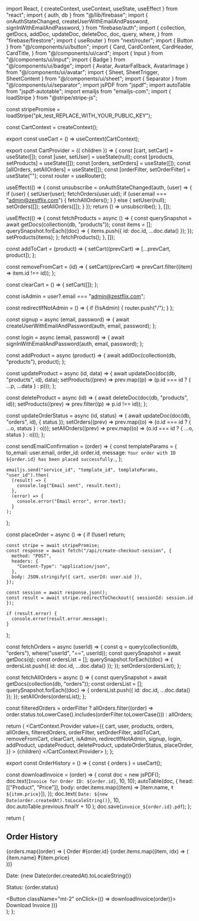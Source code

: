 import React, { createContext, useContext, useState, useEffect } from "react";
import { auth, db } from "@/lib/firebase";
import {
  onAuthStateChanged,
  createUserWithEmailAndPassword,
  signInWithEmailAndPassword,
} from "firebase/auth";
import {
  collection,
  getDocs,
  addDoc,
  updateDoc,
  deleteDoc,
  doc,
  query,
  where,
} from "firebase/firestore";
import { useRouter } from "next/router";
import { Button } from "@/components/ui/button";
import {
  Card,
  CardContent,
  CardHeader,
  CardTitle,
} from "@/components/ui/card";
import { Input } from "@/components/ui/input";
import { Badge } from "@/components/ui/badge";
import { Avatar, AvatarFallback, AvatarImage } from "@/components/ui/avatar";
import { Sheet, SheetTrigger, SheetContent } from "@/components/ui/sheet";
import { Separator } from "@/components/ui/separator";
import jsPDF from "jspdf";
import autoTable from "jspdf-autotable";
import emailjs from "emailjs-com";
import { loadStripe } from "@stripe/stripe-js";

const stripePromise = loadStripe("pk_test_REPLACE_WITH_YOUR_PUBLIC_KEY");

const CartContext = createContext();

export const useCart = () => useContext(CartContext);

export const CartProvider = ({ children }) => {
  const [cart, setCart] = useState([]);
  const [user, setUser] = useState(null);
  const [products, setProducts] = useState([]);
  const [orders, setOrders] = useState([]);
  const [allOrders, setAllOrders] = useState([]);
  const [orderFilter, setOrderFilter] = useState("");
  const router = useRouter();

  useEffect(() => {
    const unsubscribe = onAuthStateChanged(auth, (user) => {
      if (user) {
        setUser(user);
        fetchOrders(user.uid);
        if (user.email === "admin@zestflix.com") {
          fetchAllOrders();
        }
      } else {
        setUser(null);
        setOrders([]);
        setAllOrders([]);
      }
    });
    return () => unsubscribe();
  }, []);

  useEffect(() => {
    const fetchProducts = async () => {
      const querySnapshot = await getDocs(collection(db, "products"));
      const items = [];
      querySnapshot.forEach((doc) => {
        items.push({ id: doc.id, ...doc.data() });
      });
      setProducts(items);
    };
    fetchProducts();
  }, []);

  const addToCart = (product) => {
    setCart((prevCart) => [...prevCart, product]);
  };

  const removeFromCart = (id) => {
    setCart((prevCart) => prevCart.filter((item) => item.id !== id));
  };

  const clearCart = () => {
    setCart([]);
  };

  const isAdmin = user?.email === "admin@zestflix.com";

  const redirectIfNotAdmin = () => {
    if (!isAdmin) {
      router.push("/");
    }
  };

  const signup = async (email, password) => {
    await createUserWithEmailAndPassword(auth, email, password);
  };

  const login = async (email, password) => {
    await signInWithEmailAndPassword(auth, email, password);
  };

  const addProduct = async (product) => {
    await addDoc(collection(db, "products"), product);
  };

  const updateProduct = async (id, data) => {
    await updateDoc(doc(db, "products", id), data);
    setProducts((prev) => prev.map((p) => (p.id === id ? { ...p, ...data } : p)));
  };

  const deleteProduct = async (id) => {
    await deleteDoc(doc(db, "products", id));
    setProducts((prev) => prev.filter((p) => p.id !== id));
  };

  const updateOrderStatus = async (id, status) => {
    await updateDoc(doc(db, "orders", id), { status });
    setOrders((prev) => prev.map((o) => (o.id === id ? { ...o, status } : o)));
    setAllOrders((prev) => prev.map((o) => (o.id === id ? { ...o, status } : o)));
  };

  const sendEmailConfirmation = (order) => {
    const templateParams = {
      to_email: user.email,
      order_id: order.id,
      message: `Your order with ID ${order.id} has been placed successfully.`,
    };

    emailjs.send("service_id", "template_id", templateParams, "user_id").then(
      (result) => {
        console.log("Email sent", result.text);
      },
      (error) => {
        console.error("Email error", error.text);
      }
    );
  };

  const placeOrder = async () => {
    if (!user) return;

    const stripe = await stripePromise;
    const response = await fetch("/api/create-checkout-session", {
      method: "POST",
      headers: {
        "Content-Type": "application/json",
      },
      body: JSON.stringify({ cart, userId: user.uid }),
    });

    const session = await response.json();
    const result = await stripe.redirectToCheckout({ sessionId: session.id });

    if (result.error) {
      console.error(result.error.message);
    }
  };

  const fetchOrders = async (userId) => {
    const q = query(collection(db, "orders"), where("userId", "==", userId));
    const querySnapshot = await getDocs(q);
    const ordersList = [];
    querySnapshot.forEach((doc) => {
      ordersList.push({ id: doc.id, ...doc.data() });
    });
    setOrders(ordersList);
  };

  const fetchAllOrders = async () => {
    const querySnapshot = await getDocs(collection(db, "orders"));
    const ordersList = [];
    querySnapshot.forEach((doc) => {
      ordersList.push({ id: doc.id, ...doc.data() });
    });
    setAllOrders(ordersList);
  };

  const filteredOrders = orderFilter
    ? allOrders.filter((order) => order.status.toLowerCase().includes(orderFilter.toLowerCase()))
    : allOrders;

  return (
    <CartContext.Provider
      value={{
        cart,
        user,
        products,
        orders,
        allOrders,
        filteredOrders,
        orderFilter,
        setOrderFilter,
        addToCart,
        removeFromCart,
        clearCart,
        isAdmin,
        redirectIfNotAdmin,
        signup,
        login,
        addProduct,
        updateProduct,
        deleteProduct,
        updateOrderStatus,
        placeOrder,
      }}
    >
      {children}
    </CartContext.Provider>
  );
};

export const OrderHistory = () => {
  const { orders } = useCart();

  const downloadInvoice = (order) => {
    const doc = new jsPDF();
    doc.text(`Invoice for Order ID: ${order.id}`, 10, 10);
    autoTable(doc, {
      head: [["Product", "Price"]],
      body: order.items.map((item) => [item.name, `₹${item.price}`]),
    });
    doc.text(
      `Date: ${new Date(order.createdAt).toLocaleString()}`,
      10,
      doc.autoTable.previous.finalY + 10
    );
    doc.save(`invoice_${order.id}.pdf`);
  };

  return (
    <div className="p-6">
      <h2 className="text-xl font-bold mb-4">Order History</h2>
      {orders.map((order) => (
        <Card key={order.id} className="mb-4">
          <CardHeader>
            <CardTitle>Order #{order.id}</CardTitle>
          </CardHeader>
          <CardContent>
            {order.items.map((item, idx) => (
              <div key={idx} className="flex justify-between">
                <span>{item.name}</span>
                <span>₹{item.price}</span>
              </div>
            ))}
            <p className="text-sm text-gray-500 mt-2">
              Date: {new Date(order.createdAt).toLocaleString()}
            </p>
            <p className="text-sm text-blue-500">Status: {order.status}</p>
            <Button className="mt-2" onClick={() => downloadInvoice(order)}>
              Download Invoice
            </Button>
          </CardContent>
        </Card>
      ))}
    </div>
  );
};
